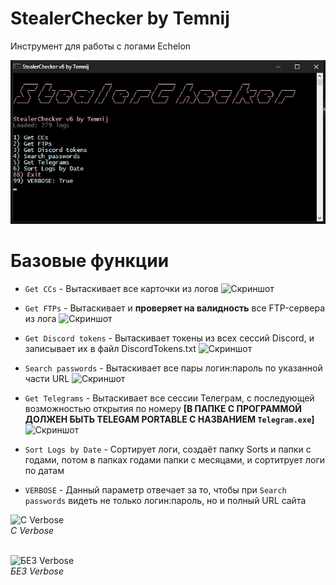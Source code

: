 # StealerChecker by Temnij
Инструмент для работы с логами Echelon

![Скриншот](Image%201105.jpg)

# Базовые функции
* `Get CCs` - Вытаскивает все карточки из логов
![Скриншот](https://i.imgur.com/F4cw6kT.jpg)

* `Get FTPs` - Вытаскивает и **проверяет на валидность** все FTP-сервера из лога
![Скриншот](https://i.imgur.com/v6qPu8M.jpg)

* `Get Discord tokens` - Вытаскивает токены из всех сессий Discord, и записывает их в файл DiscordTokens.txt
![Скриншот](https://i.imgur.com/ig105Mk.jpg)

* `Search passwords` - Вытаскивает все пары логин:пароль по указанной части URL
![Скриншот](https://i.imgur.com/SVlyqmm.jpg)

* `Get Telegrams` - Вытаскивает все сессии Телеграм, с последующей возможностью открытия по номеру **[В ПАПКЕ С ПРОГРАММОЙ ДОЛЖЕН БЫТЬ TELEGAM PORTABLE С НАЗВАНИЕМ `Telegram.exe`]**
![Скриншот](https://i.imgur.com/SloDJJs.png)

* `Sort Logs by Date` - Сортирует логи, создаёт папку Sorts и папки с годами, потом в папках годами папки с месяцами, и сортитрует логи по датам

* `VERBOSE` - Данный параметр отвечает за то, чтобы при `Search passwords` видеть не только логин:пароль, но и полный URL сайта

![C Verbose](https://i.imgur.com/LyjNBUQ.png "С Verbose") <br>
_C Verbose_ <br> <br>

![БЕЗ Verbose](https://i.imgur.com/SVlyqmm.jpg "БЕЗ Verbose") <br>
_БЕЗ Verbose_
